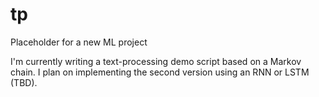 # tp
Placeholder for a new ML project

I'm currently writing a text-processing demo script based on a Markov chain. I plan on implementing the second version using an RNN or LSTM (TBD).

